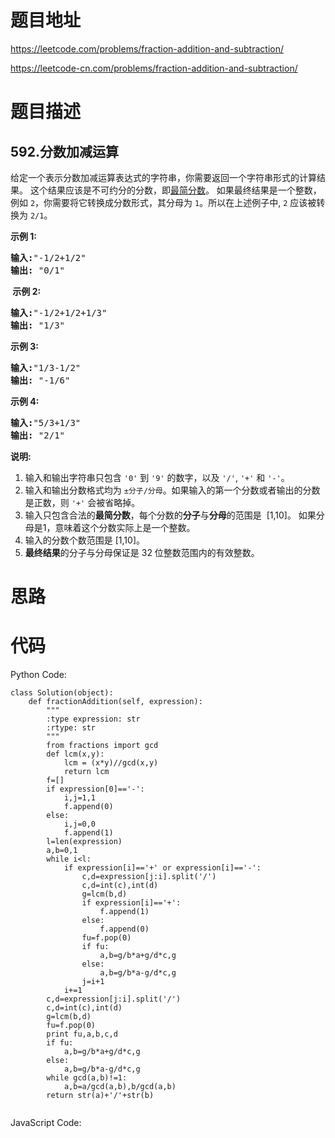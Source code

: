 # 题目地址
https://leetcode.com/problems/fraction-addition-and-subtraction/

https://leetcode-cn.com/problems/fraction-addition-and-subtraction/
# 题目描述
## 592.分数加减运算
<p>给定一个表示分数加减运算表达式的字符串，你需要返回一个字符串形式的计算结果。&nbsp;这个结果应该是不可约分的分数，即<a href="https://baike.baidu.com/item/%E6%9C%80%E7%AE%80%E5%88%86%E6%95%B0" target="_blank">最简分数</a>。&nbsp;如果最终结果是一个整数，例如&nbsp;<code>2</code>，你需要将它转换成分数形式，其分母为&nbsp;<code>1</code>。所以在上述例子中, <code>2</code>&nbsp;应该被转换为&nbsp;<code>2/1</code>。</p>

<p><strong>示例&nbsp;1:</strong></p>

<pre>
<strong>输入:</strong>&quot;-1/2+1/2&quot;
<strong>输出:</strong> &quot;0/1&quot;
</pre>

<p><strong>&nbsp;示例 2:</strong></p>

<pre>
<strong>输入:</strong>&quot;-1/2+1/2+1/3&quot;
<strong>输出:</strong> &quot;1/3&quot;
</pre>

<p><strong>示例 3:</strong></p>

<pre>
<strong>输入:</strong>&quot;1/3-1/2&quot;
<strong>输出:</strong> &quot;-1/6&quot;
</pre>

<p><strong>示例 4:</strong></p>

<pre>
<strong>输入:</strong>&quot;5/3+1/3&quot;
<strong>输出:</strong> &quot;2/1&quot;
</pre>

<p><strong>说明:</strong></p>

<ol>
	<li>输入和输出字符串只包含&nbsp;<code>&#39;0&#39;</code> 到&nbsp;<code>&#39;9&#39;</code>&nbsp;的数字，以及&nbsp;<code>&#39;/&#39;</code>, <code>&#39;+&#39;</code> 和&nbsp;<code>&#39;-&#39;</code>。&nbsp;</li>
	<li>输入和输出分数格式均为&nbsp;<code>&plusmn;分子/分母</code>。如果输入的第一个分数或者输出的分数是正数，则&nbsp;<code>&#39;+&#39;</code>&nbsp;会被省略掉。</li>
	<li>输入只包含合法的<strong>最简分数</strong>，每个分数的<strong>分子</strong>与<strong>分母</strong>的范围是&nbsp;&nbsp;[1,10]。&nbsp;如果分母是1，意味着这个分数实际上是一个整数。</li>
	<li>输入的分数个数范围是 [1,10]。</li>
	<li><strong>最终结果</strong>的分子与分母保证是 32 位整数范围内的有效整数。</li>
</ol>

# 思路

# 代码
Python Code:

```
class Solution(object):
    def fractionAddition(self, expression):
        """
        :type expression: str
        :rtype: str
        """
        from fractions import gcd
        def lcm(x,y):
            lcm = (x*y)//gcd(x,y)
            return lcm
        f=[]
        if expression[0]=='-':
            i,j=1,1
            f.append(0)
        else:
            i,j=0,0
            f.append(1)
        l=len(expression)
        a,b=0,1
        while i<l:
            if expression[i]=='+' or expression[i]=='-':
                c,d=expression[j:i].split('/')
                c,d=int(c),int(d)
                g=lcm(b,d)
                if expression[i]=='+':
                    f.append(1)
                else:
                    f.append(0)
                fu=f.pop(0)
                if fu:
                    a,b=g/b*a+g/d*c,g
                else:
                    a,b=g/b*a-g/d*c,g
                j=i+1
            i+=1
        c,d=expression[j:i].split('/')
        c,d=int(c),int(d)
        g=lcm(b,d)
        fu=f.pop(0)
        print fu,a,b,c,d
        if fu:
            a,b=g/b*a+g/d*c,g
        else:
            a,b=g/b*a-g/d*c,g
        while gcd(a,b)!=1:
            a,b=a/gcd(a,b),b/gcd(a,b)
        return str(a)+'/'+str(b)
            
```
JavaScript Code:

```

```
